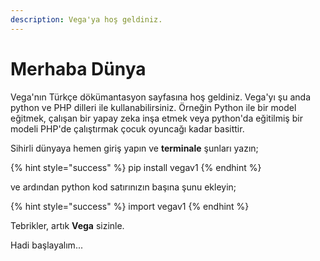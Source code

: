 ```yaml
---
description: Vega'ya hoş geldiniz.
---
```


# Merhaba Dünya

Vega'nın Türkçe dökümantasyon sayfasına hoş geldiniz. Vega'yı şu anda python ve PHP dilleri ile kullanabilirsiniz. Örneğin Python ile bir model eğitmek, çalışan bir yapay zeka inşa etmek veya python'da eğitilmiş bir modeli PHP'de çalıştırmak çocuk oyuncağı kadar basittir.

Sihirli dünyaya hemen giriş yapın ve **terminale** şunları yazın;

{% hint style="success" %}
pip install vegav1
{% endhint %}

ve ardından python kod satırınızın başına şunu ekleyin;

{% hint style="success" %}
import vegav1
{% endhint %}

Tebrikler, artık **Vega** sizinle.

Hadi başlayalım...

